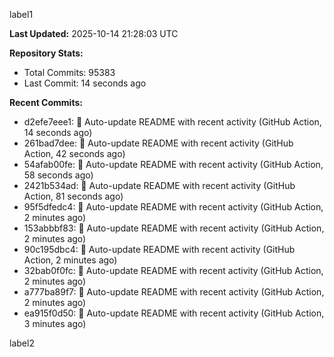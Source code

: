 
label1 
<!-- ACTIVITY_START -->
**Last Updated:** 2025-10-14 21:28:03 UTC

**Repository Stats:**
- Total Commits: 95383
- Last Commit: 14 seconds ago

**Recent Commits:**
- d2efe7eee1: 🤖 Auto-update README with recent activity (GitHub Action, 14 seconds ago)
- 261bad7dee: 🤖 Auto-update README with recent activity (GitHub Action, 42 seconds ago)
- 54afab00fe: 🤖 Auto-update README with recent activity (GitHub Action, 58 seconds ago)
- 2421b534ad: 🤖 Auto-update README with recent activity (GitHub Action, 81 seconds ago)
- 95f5dfedc4: 🤖 Auto-update README with recent activity (GitHub Action, 2 minutes ago)
- 153abbbf83: 🤖 Auto-update README with recent activity (GitHub Action, 2 minutes ago)
- 90c195dbc4: 🤖 Auto-update README with recent activity (GitHub Action, 2 minutes ago)
- 32bab0f0fc: 🤖 Auto-update README with recent activity (GitHub Action, 2 minutes ago)
- a777ba89f7: 🤖 Auto-update README with recent activity (GitHub Action, 2 minutes ago)
- ea915f0d50: 🤖 Auto-update README with recent activity (GitHub Action, 3 minutes ago)
<!-- ACTIVITY_END -->

label2
